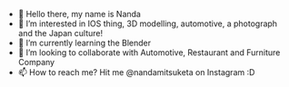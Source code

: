 - 👋 Hello there, my name is Nanda
- 👀 I’m interested in IOS thing, 3D modelling, automotive, a photograph and the Japan culture!
- 🌱 I’m currently learning the Blender
- 💞️ I’m looking to collaborate with Automotive, Restaurant and Furniture Company
- 📫 How to reach me? Hit me @nandamitsuketa on Instagram :D

<!---
rahmanandas/rahmanandas is a ✨ special ✨ repository because its `README.md` (this file) appears on your GitHub profile.
You can click the Preview link to take a look at your changes.
--->
